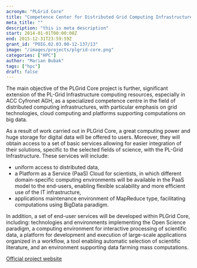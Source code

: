 ```yaml
---
acronym: "PLGrid Core"
title: "Competence Center for Distributed Grid Computing Infrastructures"
meta_title: ""
description: "this is meta description"
start: 2014-01-01T00:00:00Z
end: 2015-12-31T23:59:59Z
grant_id: "POIG.02.03.00-12-137/13"
image: "/images/projects/plgrid-core.png"
categories: ["HPC"]
author: "Marian Bubak"
tags: ["hpc"]
draft: false
---
```


The main objective of the PLGrid Core project is further, significant extension
of the PL-Grid Infrastructure computing resources, especially in ACC Cyfronet
AGH, as a specialized competence centre in the field of distributed computing
infrastructures, with particular emphasis on grid technologies, cloud computing
and platforms supporting computations on big data.

As a result of work carried out in PLGrid Core, a great computing power and huge
storage for digital data will be offered to users. Moreover, they will obtain
access to a set of basic services allowing for easier integration of their
solutions, specific to the selected fields of science, with the PL-Grid
Infrastructure. These services will include:
  * uniform access to distributed data,
  * a Platform as a Service (PaaS) Cloud for scientists, in which different
    domain-specific computing environments will be available in the PaaS model to
    the end-users, enabling flexible scalability and more efficient use of the IT
    infrastructure,
  * applications maintenance environment of MapReduce type,
    facilitating computations using BigData paradigm.

In addition, a set of end-user
services will be developed within PLGrid Core, including: technologies and
environments implementing the Open Science paradigm, a computing environment for
interactive processing of scientific data, a platform for development and
execution of large-scale applications organized in a workflow, a tool enabling
automatic selection of scientific literature, and an environment supporting data
farming mass computations.

[Official project website](http://www.plgrid.pl)

